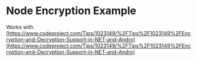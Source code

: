 # Node Encryption Example

Works with [https://www.codeproject.com/Tips/1023149/%2FTips%2F1023149%2FEncryption-and-Decryption-Support-in-NET-and-Andro](https://www.codeproject.com/Tips/1023149/%2FTips%2F1023149%2FEncryption-and-Decryption-Support-in-NET-and-Andro)
